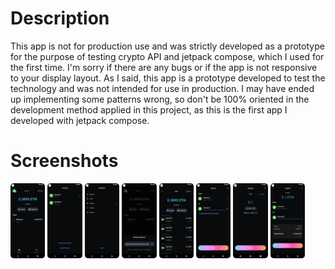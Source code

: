 # Description
This app is not for production use and was strictly developed as a prototype for the purpose of testing crypto API and jetpack compose, which I used for the first time. I'm sorry if there are any bugs or if the app is not responsive to your display layout. As I said, this app is a prototype developed to test the technology and was not intended for use in production. 
I may have ended up implementing some patterns wrong, so don't be 100% oriented in the development method applied in this project, as this is the first app I developed with jetpack compose.

# Screenshots
<img src="/frontend/screenshots/HomeScreen.png" width="11%"></img> 
<img src="/frontend/screenshots/Accounts.png" width="11%"></img> 
<img src="/frontend/screenshots/Networks.png" width="11%"></img> 
<img src="/frontend/screenshots/ReceivePayment.png" width="11%"></img> 
<img src="/frontend/screenshots/Transactions.png" width="11%"></img> 
<img src="/frontend/screenshots/SendTransaction.png" width="11%"></img> 
<img src="/frontend/screenshots/SendTransactionAmountView.png" width="11%"></img> 
<img src="/frontend/screenshots/SendTransactionConfirmView.png" width="11%"></img> 
